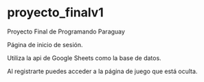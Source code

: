 # proyecto_finalv1
Proyecto Final de Programando Paraguay

Página de inicio de sesión.

Utiliza la api de Google Sheets como la base de datos.

Al registrarte puedes acceder a la página de juego que está oculta.
